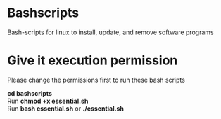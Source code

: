 # Bashscripts
Bash-scripts for linux to install, update, and remove software programs 

# Give it execution permission <br/>
Please change the permissions first to run these bash scripts <br/>

**cd bashscripts** <br/>
Run **chmod +x essential.sh** <br/>
Run **bash essential.sh** or **./essential.sh** <br/>
